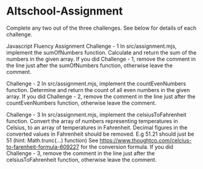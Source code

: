 # Altschool-Assignment
Complete any two out of the three challenges. See below for details of each challenge.

Javascript Fluency Assignment
Challenge - 1
In src/assignment.mjs, implement the sumOfNumbers function. Calculate and return the sum of the numbers in the given array. If you did Challenge - 1, remove the comment in the line just after the sumOfNumbers function, otherwise leave the comment.

Challenge - 2
In src/assignment.mjs, implement the countEvenNumbers function. Determine and return the count of all even numbers in the given array. If you did Challenge - 2, remove the comment in the line just after the countEvenNumbers function, otherwise leave the comment.

Challenge - 3
In src/assignment.mjs, implement the celsiusToFahrenheit function. Convert the array of numbers representing temperatures in Celsius, to an array of temperatures in Fahrenheit. Decimal figures in the converted values in Fahrenheit should be removed. E.g 51.21 should just be 51 (hint: Math.trunc(...) function) See https://www.thoughtco.com/celcius-to-farenheit-formula-609227 for the conversion formula. If you did Challenge - 3, remove the comment in the line just after the celsiusToFahrenheit function, otherwise leave the comment.
